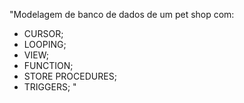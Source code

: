 "Modelagem de banco de dados de um pet shop com: 
- CURSOR;
- LOOPING;
- VIEW;
- FUNCTION;
- STORE PROCEDURES;
- TRIGGERS;
" 
